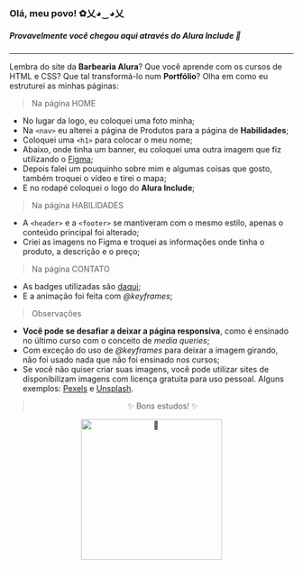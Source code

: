 ### Olá, meu povo! ✿乂◕‿◕乂

##### Provavelmente você chegou aqui através do Alura Include 🧐

<hr>

Lembra do site da **Barbearia Alura**? Que você aprende com os cursos de HTML e CSS? Que tal transformá-lo num **Portfólio**? Olha em como eu estruturei as minhas páginas:

> Na página HOME
* No lugar da logo, eu coloquei uma foto minha;
* Na `<nav>` eu alterei a página de Produtos para a página de **Habilidades**;
* Coloquei uma `<h1>` para colocar o meu nome;
* Abaixo, onde tinha um banner, eu coloquei uma outra imagem que fiz utilizando o [Figma](https://www.figma.com/);
* Depois falei um pouquinho sobre mim e algumas coisas que gosto, também troquei o vídeo e tirei o mapa;
* E no rodapé coloquei o logo do **Alura Include**;

> Na página HABILIDADES
* A `<header>` e a `<footer>` se mantiveram com o mesmo estilo, apenas o conteúdo principal foi alterado;
* Criei as imagens no Figma e troquei as informações onde tinha o produto, a descrição e o preço;

> Na página CONTATO
* As badges utilizadas são [daqui](https://github.com/Ileriayo/markdown-badges);
* E a animação foi feita com *@keyframes*;

>Observações
* **Você pode se desafiar a deixar a página responsiva**, como é ensinado no último curso com o conceito de *media queries*;
* Com exceção do uso de *@keyframes* para deixar a imagem girando, não foi usado nada que não foi ensinado nos cursos;
* Se você não quiser criar suas imagens, você pode utilizar sites de disponibilizam imagens com  licença gratuita para uso pessoal. Alguns exemplos: [Pexels](https://www.pexels.com/pt-br/) e [Unsplash](https://unsplash.com/).

<div align="center">

>✨ Bons estudos! ✨

<img src="https://c.tenor.com/2cbsM5hnQM8AAAAC/bunny-flower.gif" alt="🐇" width="250">

<div>
